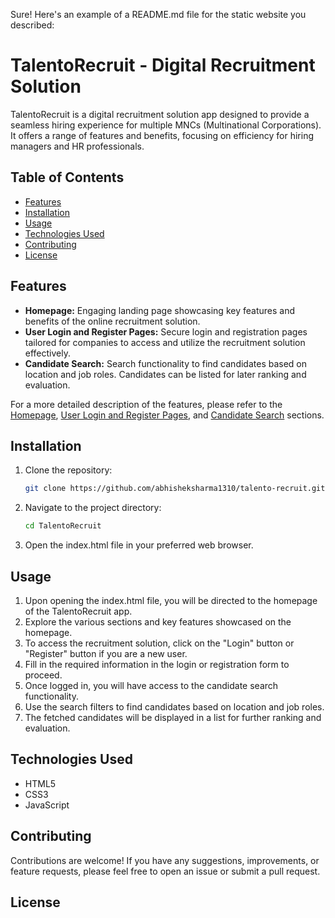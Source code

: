 Sure! Here's an example of a README.md file for the static website you described:

# TalentoRecruit - Digital Recruitment Solution

TalentoRecruit is a digital recruitment solution app designed to provide a seamless hiring experience for multiple MNCs (Multinational Corporations). It offers a range of features and benefits, focusing on efficiency for hiring managers and HR professionals.

## Table of Contents

- [Features](#features)
- [Installation](#installation)
- [Usage](#usage)
- [Technologies Used](#technologies-used)
- [Contributing](#contributing)
- [License](#license)

## Features

- **Homepage:** Engaging landing page showcasing key features and benefits of the online recruitment solution.
- **User Login and Register Pages:** Secure login and registration pages tailored for companies to access and utilize the recruitment solution effectively.
- **Candidate Search:** Search functionality to find candidates based on location and job roles. Candidates can be listed for later ranking and evaluation.

For a more detailed description of the features, please refer to the [Homepage](#homepage), [User Login and Register Pages](#user-login-and-register-pages), and [Candidate Search](#candidate-search) sections.

## Installation

1. Clone the repository:
   ```bash
   git clone https://github.com/abhisheksharma1310/talento-recruit.git
   ```
2. Navigate to the project directory:
   ```bash
   cd TalentoRecruit
   ```
3. Open the index.html file in your preferred web browser.

## Usage

1. Upon opening the index.html file, you will be directed to the homepage of the TalentoRecruit app.
2. Explore the various sections and key features showcased on the homepage.
3. To access the recruitment solution, click on the "Login" button or "Register" button if you are a new user.
4. Fill in the required information in the login or registration form to proceed.
5. Once logged in, you will have access to the candidate search functionality.
6. Use the search filters to find candidates based on location and job roles.
7. The fetched candidates will be displayed in a list for further ranking and evaluation.

## Technologies Used

- HTML5
- CSS3
- JavaScript

## Contributing

Contributions are welcome! If you have any suggestions, improvements, or feature requests, please feel free to open an issue or submit a pull request.

## License



